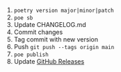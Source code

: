 1. `poetry version major|minor|patch`
1. `poe sb`
1. Update CHANGELOG.md
1. Commit changes
1. Tag commit with new version
1. Push `git push --tags origin main`
1. `poe publish`
1. Update [GitHub Releases](https://github.com/adamghill/coltrane/releases/new)
